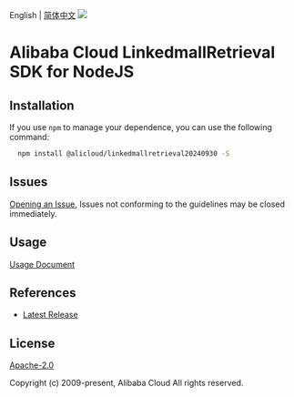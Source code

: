 English | [简体中文](README-CN.md)
![](https://aliyunsdk-pages.alicdn.com/icons/AlibabaCloud.svg)

# Alibaba Cloud LinkedmallRetrieval SDK for NodeJS

## Installation
If you use `npm` to manage your dependence, you can use the following command:

```sh
  npm install @alicloud/linkedmallretrieval20240930 -S
```

## Issues
[Opening an Issue](https://github.com/aliyun/alibabacloud-typescript-sdk/issues/new), Issues not conforming to the guidelines may be closed immediately.

## Usage
[Usage Document](https://github.com/aliyun/alibabacloud-typescript-sdk/blob/master/docs/Usage-EN.md#quick-examples)

## References
* [Latest Release](https://github.com/aliyun/alibabacloud-typescript-sdk/)

## License
[Apache-2.0](http://www.apache.org/licenses/LICENSE-2.0)

Copyright (c) 2009-present, Alibaba Cloud All rights reserved.
